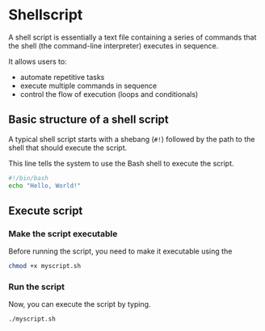 # Shellscript

A shell script is essentially a text file containing a series of commands that the shell (the command-line interpreter) executes in sequence.

It allows users to:

- automate repetitive tasks
- execute multiple commands in sequence
- control the flow of execution (loops and conditionals)

## Basic structure of a shell script

A typical shell script starts with a shebang (`#!`) followed by the path to the shell that should execute the script.

This line tells the system to use the Bash shell to execute the script.

```bash
#!/bin/bash
echo "Hello, World!"
```

## Execute script

### Make the script executable

Before running the script, you need to make it executable using the

```sh
chmod +x myscript.sh
```

### Run the script

Now, you can execute the script by typing.

```sh
./myscript.sh
```
